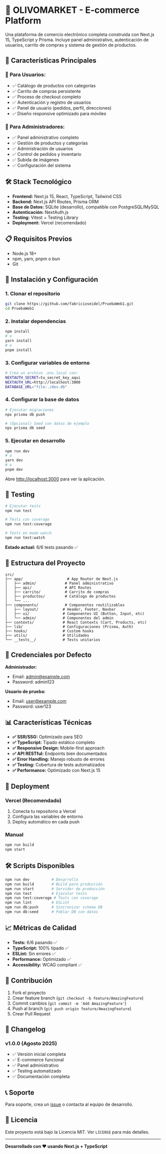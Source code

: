 # 🛒 OLIVOMARKET - E-commerce Platform

Una plataforma de comercio electrónico completa construida con Next.js 15, TypeScript y Prisma. Incluye panel administrativo, autenticación de usuarios, carrito de compras y sistema de gestión de productos.

## 🚀 Características Principales

### 👥 **Para Usuarios:**
- ✅ Catálogo de productos con categorías
- ✅ Carrito de compras persistente
- ✅ Proceso de checkout completo
- ✅ Autenticación y registro de usuarios
- ✅ Panel de usuario (pedidos, perfil, direcciones)
- ✅ Diseño responsive optimizado para móviles

### 🔧 **Para Administradores:**
- ✅ Panel administrativo completo
- ✅ Gestión de productos y categorías
- ✅ Administración de usuarios
- ✅ Control de pedidos y inventario
- ✅ Subida de imágenes
- ✅ Configuración del sistema

## 🛠️ Stack Tecnológico

- **Frontend:** Next.js 15, React, TypeScript, Tailwind CSS
- **Backend:** Next.js API Routes, Prisma ORM
- **Base de Datos:** SQLite (desarrollo), compatible con PostgreSQL/MySQL
- **Autenticación:** NextAuth.js
- **Testing:** Vitest + Testing Library
- **Deployment:** Vercel (recomendado)

## 📋 Requisitos Previos

- Node.js 18+ 
- npm, yarn, pnpm o bun
- Git

## 🚀 Instalación y Configuración

### 1. Clonar el repositorio
```bash
git clone https://github.com/fabricioseidel/PruebaWeb1.git
cd PruebaWeb1
```

### 2. Instalar dependencias
```bash
npm install
# o
yarn install
# o
pnpm install
```

### 3. Configurar variables de entorno
```bash
# Crea un archivo .env.local con:
NEXTAUTH_SECRET=tu_secret_key_aqui
NEXTAUTH_URL=http://localhost:3000
DATABASE_URL="file:./dev.db"
```

### 4. Configurar la base de datos
```bash
# Ejecutar migraciones
npx prisma db push

# (Opcional) Seed con datos de ejemplo
npx prisma db seed
```

### 5. Ejecutar en desarrollo
```bash
npm run dev
# o
yarn dev
# o
pnpm dev
```

Abre [http://localhost:3000](http://localhost:3000) para ver la aplicación.

## 🧪 Testing

```bash
# Ejecutar tests
npm run test

# Tests con coverage
npm run test:coverage

# Tests en modo watch
npm run test:watch
```

**Estado actual:** 6/6 tests pasando ✅

## 📁 Estructura del Proyecto

```
src/
├── app/                    # App Router de Next.js
│   ├── admin/             # Panel administrativo
│   ├── api/               # API Routes
│   ├── carrito/           # Carrito de compras
│   ├── productos/         # Catálogo de productos
│   └── ...
├── components/            # Componentes reutilizables
│   ├── layout/           # Header, Footer, Navbar
│   ├── ui/               # Componentes UI (Button, Input, etc)
│   └── admin/            # Componentes del admin
├── contexts/             # React Contexts (Cart, Products, etc)
├── lib/                  # Configuraciones (Prisma, Auth)
├── hooks/                # Custom hooks
├── utils/                # Utilidades
└── __tests__/            # Tests unitarios
```

## 🔐 Credenciales por Defecto

**Administrador:**
- Email: admin@example.com
- Password: admin123

**Usuario de prueba:**
- Email: user@example.com  
- Password: user123

## 📊 Características Técnicas

- **✅ SSR/SSG:** Optimizado para SEO
- **✅ TypeScript:** Tipado estático completo
- **✅ Responsive Design:** Mobile-first approach
- **✅ API RESTful:** Endpoints bien documentados
- **✅ Error Handling:** Manejo robusto de errores
- **✅ Testing:** Cobertura de tests automatizados
- **✅ Performance:** Optimizado con Next.js 15

## 🚀 Deployment

### Vercel (Recomendado)
1. Conecta tu repositorio a Vercel
2. Configura las variables de entorno
3. Deploy automático en cada push

### Manual
```bash
npm run build
npm start
```

## 🛠️ Scripts Disponibles

```bash
npm run dev          # Desarrollo
npm run build        # Build para producción
npm run start        # Servidor de producción
npm run test         # Ejecutar tests
npm run test:coverage # Tests con coverage
npm run lint         # ESLint
npm run db:push      # Sincronizar schema DB
npm run db:seed      # Poblar DB con datos
```

## 📈 Métricas de Calidad

- **Tests:** 6/6 pasando ✅
- **TypeScript:** 100% tipado ✅
- **ESLint:** Sin errores ✅
- **Performance:** Optimizado ✅
- **Accessibility:** WCAG compliant ✅

## 🤝 Contribución

1. Fork el proyecto
2. Crear feature branch (`git checkout -b feature/AmazingFeature`)
3. Commit cambios (`git commit -m 'Add AmazingFeature'`)
4. Push al branch (`git push origin feature/AmazingFeature`)
5. Crear Pull Request

## 📝 Changelog

### v1.0.0 (Agosto 2025)
- ✅ Versión inicial completa
- ✅ E-commerce funcional
- ✅ Panel administrativo
- ✅ Testing automatizado
- ✅ Documentación completa

## 📞 Soporte

Para soporte, crea un [issue](https://github.com/fabricioseidel/PruebaWeb1/issues) o contacta al equipo de desarrollo.

## 📄 Licencia

Este proyecto está bajo la Licencia MIT. Ver `LICENSE` para más detalles.

---

**Desarrollado con ❤️ usando Next.js + TypeScript**
